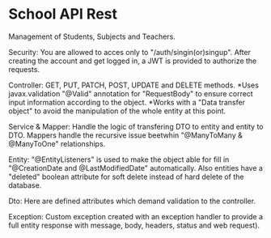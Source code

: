 # School API Rest

Management of Students, Subjects and Teachers.

Security: You are allowed to acces only to "/auth/singin(or)singup". After creating the account and get logged in, a JWT is provided to authorize the requests. 

Controller: GET, PUT, PATCH, POST, UPDATE and DELETE methods. *Uses javax.validation "@Valid" annotation for "RequestBody" to ensure correct input information according to the object. *Works with a "Data transfer object" to avoid the manipulation of the whole entity at this point.

Service & Mapper: Handle the logic of transfering DTO to entity and entity to DTO. Mappers handle the recursive issue beetwhin "@ManyToMany & @ManyToOne" relationships.

Entity: "@EntityListeners" is used to make the object able for fill in "@CreationDate and @LastModifiedDate" automatically. Also entities have a "deleted" boolean attribute for soft delete instead of hard delete of the database.

Dto: Here are defined attributes which demand validation to the controller.

Exception: Custom exception created with an exception handler to provide a full entity response with message, body, headers, status and web request).
